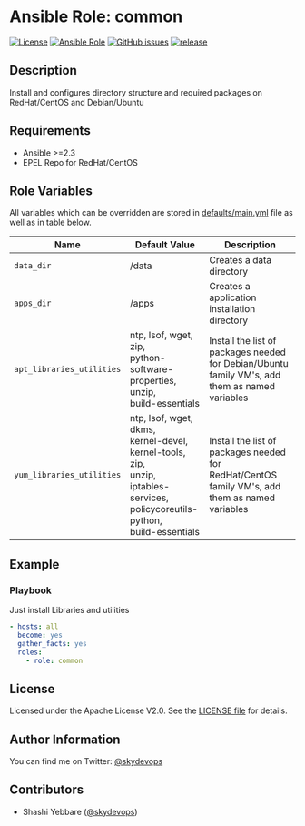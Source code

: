 # Ansible Role: common

[![License](https://img.shields.io/badge/License-Apache%202.0-brightgreen.svg)](https://opensource.org/licenses/Apache-2.0)
[![Ansible Role](https://img.shields.io/badge/ansible%20role-skydevops.common-brightgreen.svg)](https://skydevops.co.in)
[![GitHub issues](https://img.shields.io/github/issues/5KYDEV0P5/common.svg)](https://github.com/5KYDEV0P5/common/issues)
[![release](http://github.com/github/5KYDEV0P5/common/release.svg?style=flat)](https://github.com/5KYDEV0P5/common/releases/latest)


## Description

Install and configures directory structure and required packages on RedHat/CentOS and Debian/Ubuntu

## Requirements

- Ansible >=2.3
- EPEL Repo for RedHat/CentOS


## Role Variables

All variables which can be overridden are stored in [defaults/main.yml](vars/main.yml) file as well as in table below.

| Name           | Default Value | Description                        |
| -------------- | ------------- | -----------------------------------|
| `data_dir` | /data | Creates a data directory |
| `apps_dir` | /apps | Creates a application installation directory |
| `apt_libraries_utilities` | ntp, lsof, wget,  zip,<br> python-software-properties,<br> unzip,<br> build-essentials | Install the list of packages needed for Debian/Ubuntu family VM's, add them as named variables |
| `yum_libraries_utilities` | ntp, lsof, wget, dkms,<br> kernel-devel,<br> kernel-tools,<br> zip,<br> unzip,<br> iptables-services,<br> policycoreutils-python,<br>  build-essentials | Install the list of packages needed for RedHat/CentOS family VM's, add them as named variables |


## Example 

### Playbook

Just install Libraries and utilities 

```yaml
- hosts: all
  become: yes
  gather_facts: yes
  roles:
    - role: common
```

## License


Licensed under the Apache License V2.0. See the [LICENSE file](LICENSE) for details.

## Author Information

You can find me on Twitter: [@skydevops](https://twitter.com/skydevops)

## Contributors

- Shashi Yebbare ([@skydevops](https://twitter.com/skydevops))